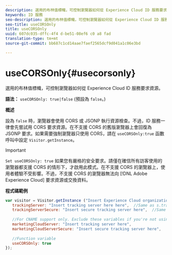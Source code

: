 ```yaml
---
description: 選用的布林值標幟，可控制瀏覽器如何從 Experience Cloud ID 服務要求資源。
keywords: ID 服務
seo-description: 選用的布林值標幟，可控制瀏覽器如何從 Experience Cloud ID 服務要求資源。
seo-title: useCORSOnly
title: useCORSOnly
uuid: 607dc035-dffc-4f4 d-be51-08ef6 c0 a8 fad
translation-type: tm+mt
source-git-commit: bb687c1cd14aae7faef2565dcf9d041a1c06e3bd

---
```



# useCORSOnly{#usecorsonly}

選用的布林值標幟，可控制瀏覽器如何從 Experience Cloud ID 服務要求資源。

**語法：** `useCORSOnly: true|false` (預設為 `false`。)

**概述**

設為 `false` 時，瀏覽器會使用 CORS 或 JSONP 執行資源檢查。不過，ID 服務一律會先嘗試用 CORS 要求資源。在不支援 CORS 的舊版瀏覽器上會回復為 JSONP 要求。如果需要強制瀏覽器只使用 CORS，請在 `useCORSOnly:true` 函數呼叫中設定 `Visitor.getInstance`。

>[!IMPORTANT]
>
>`Set useCORSOnly: true` 如果您有嚴格的安全要求。請僅在確信所有訪客使用的瀏覽器都支援 CORS 的情形下，才啟用此模式。在不支援 CORS 的瀏覽器上，使用者體驗不受影響。不過，不支援 CORS 的瀏覽器無法向 [!DNL Adobe Experience Cloud] 要求資源或交換資料。

**程式碼範例**

```js
var visitor = Visitor.getInstance ("Insert Experience Cloud organization ID here",{ 
   trackingServer: "Insert tracking server here here",  //Same as s.trackingServer 
   trackingServerSecure: "Insert secure tracking server here",  //Same as s.trackingServerSecure 
 
   //For CNAME support only. Exclude these variables if you're not using CNAME 
   marketingCloudServer: "Insert tracking server here", 
   marketingCloudServerSecure: "Insert secure tracking server here", 
 
   //Function variable 
   useCORSOnly: true 
});
```


